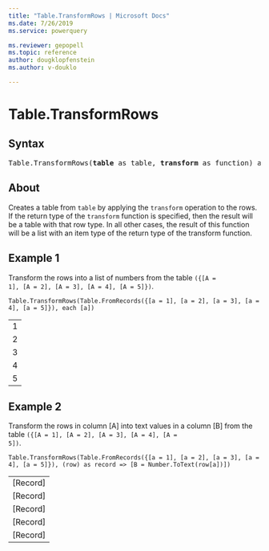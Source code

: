 ```yaml
---
title: "Table.TransformRows | Microsoft Docs"
ms.date: 7/26/2019
ms.service: powerquery

ms.reviewer: gepopell
ms.topic: reference
author: dougklopfenstein
ms.author: v-douklo

---
```

# Table.TransformRows

## Syntax

<pre>
Table.TransformRows(<b>table</b> as table, <b>transform</b> as function) as list
</pre>
  
  
## About  
Creates a table from <code>table</code> by applying the <code>transform</code> operation to the rows. If the return type of the <code>transform</code> function is specified, then the result will be a table with that row type. In all other cases, the result of this function will be a list with an item type of the return type of the transform function.
 
  
## Example 1  

Transform the rows into a list of numbers from the table <code>({[A = 1], [A = 2], [A = 3], [A = 4], [A = 5]})</code>.

```powerquery-m
Table.TransformRows(Table.FromRecords({[a = 1], [a = 2], [a = 3], [a = 4], [a = 5]}), each [a])
```

<table> <tr><td>1</td></tr> <tr><td>2</td></tr> <tr><td>3</td></tr> <tr><td>4</td></tr> <tr><td>5</td></tr> </table>

## Example 2

Transform the rows in column [A] into text values in a column [B] from the table <code>({[A = 1], [A = 2], [A = 3], [A = 4], [A = 5])</code>.

```powerquery-m
Table.TransformRows(Table.FromRecords({[a = 1], [a = 2], [a = 3], [a = 4], [a = 5]}), (row) as record => [B = Number.ToText(row[a])])
```

<table> <tr><td>[Record]</td></tr> <tr><td>[Record]</td></tr> <tr><td>[Record]</td></tr> <tr><td>[Record]</td></tr> <tr><td>[Record]</td></tr> </table>

  
